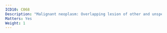 ```yaml
---
ICD10: C068
Description: "Malignant neoplasm: Overlapping lesion of other and unspecified parts of mouth"
Matters: Yes
Weight: 1
---
```

